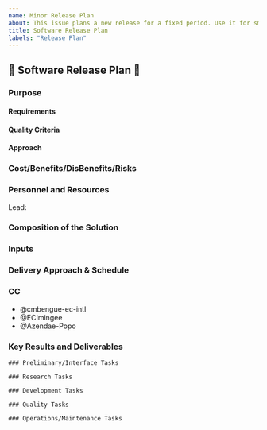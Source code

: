 ```yaml
---
name: Minor Release Plan
about: This issue plans a new release for a fixed period. Use it for small releases containing few features or bug fixes. This template is a minor release plans ONLY.
title: Software Release Plan
labels: "Release Plan"
---
```

## 📜 Software Release Plan 📜

### Purpose
<!-- State the purpose of this software product.
    What is the problem that the software product is trying to solve?
    What are the overall goals and objectives?
    List the features and bug fixes that will be included in the release.
    List the user stories that will be included in the release.
-->

#### Requirements
<!-- Requirements (constraints) of the solution.
    What must (not) it be, have, or do?
-->

#### Quality Criteria
<!-- State the solution's quantitative specifications.
    What makes an acceptable solution to the underlying problem?
-->

#### Approach
<!-- How will you solve the problem? -->

### Cost/Benefits/DisBenefits/Risks
<!--
    What will it cost regarding qualified person-hours/compute resources/dollars?
    How will the product's existence change (for better/for worse) its operational environment?
    What events might delay or disrupt delivery?
-->

### Personnel and Resources
<!-- List the resources and personnel required to implement the Proposal.
Lead:
Support:
Reviewers:
Other Stakeholders:
-->
Lead:

### Composition of the Solution
<!-- Describe the main components of the software solution.
    What does it look like?
    What are the components?
-->

### Inputs
<!-- Describe the inputs to the software solution.
    What are my dependencies/assumptions/givens?
    What are the data sources?
    What do I need to know?
    What do I need to have?
-->

### Delivery Approach & Schedule
<!-- How and when will you deliver the interim and final products?
- Release Date: YYYY-MM-DD
-->

### CC
<!-- List the stakeholders who should be informed of the proposal. -->
- @cmbengue-ec-intl
- @ECImingee
- @Azendae-Popo

### Key Results and Deliverables
<!-- State the user story and chart the atomistic tasks to accomplish them. -->

```[tasklist]
### Preliminary/Interface Tasks
```

```[tasklist]
### Research Tasks
```

```[tasklist]
### Development Tasks
```

```[tasklist]
### Quality Tasks
```

```[tasklist]
### Operations/Maintenance Tasks
```
